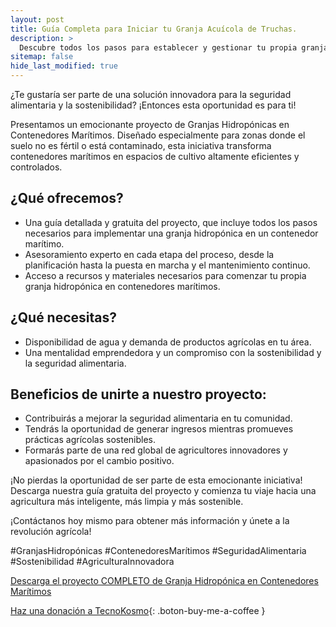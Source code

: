 ```yaml
---
layout: post
title: Guía Completa para Iniciar tu Granja Acuícola de Truchas.
description: >
  Descubre todos los pasos para establecer y gestionar tu propia granja de truchas con nuestra guía gratuita.
sitemap: false
hide_last_modified: true
---
```


¿Te gustaría ser parte de una solución innovadora para la seguridad alimentaria y la sostenibilidad? ¡Entonces esta oportunidad es para ti!

Presentamos un emocionante proyecto de Granjas Hidropónicas en Contenedores Marítimos. Diseñado especialmente para zonas donde el suelo no es fértil o está contaminado, esta iniciativa transforma contenedores marítimos en espacios de cultivo altamente eficientes y controlados.

## ¿Qué ofrecemos? ##
- Una guía detallada y gratuita del proyecto, que incluye todos los pasos necesarios para implementar una granja hidropónica en un contenedor marítimo.
- Asesoramiento experto en cada etapa del proceso, desde la planificación hasta la puesta en marcha y el mantenimiento continuo.
- Acceso a recursos y materiales necesarios para comenzar tu propia granja hidropónica en contenedores marítimos.

## ¿Qué necesitas? ##
- Disponibilidad de agua y demanda de productos agrícolas en tu área.
- Una mentalidad emprendedora y un compromiso con la sostenibilidad y la seguridad alimentaria.

## Beneficios de unirte a nuestro proyecto: ##
- Contribuirás a mejorar la seguridad alimentaria en tu comunidad.
- Tendrás la oportunidad de generar ingresos mientras promueves prácticas agrícolas sostenibles.
- Formarás parte de una red global de agricultores innovadores y apasionados por el cambio positivo.

¡No pierdas la oportunidad de ser parte de esta emocionante iniciativa! Descarga nuestra guía gratuita del proyecto y comienza tu viaje hacia una agricultura más inteligente, más limpia y más sostenible.

¡Contáctanos hoy mismo para obtener más información y únete a la revolución agrícola!

#GranjasHidropónicas #ContenedoresMarítimos #SeguridadAlimentaria #Sostenibilidad #AgriculturaInnovadora 

[Descarga el proyecto COMPLETO de Granja Hidropónica en Contenedores Marítimos]()

[Haz una donación a TecnoKosmo](https://www.buymeacoffee.com/nain.taleb){: .boton-buy-me-a-coffee }

<object data="../granjasHidroponicasContenedoresMaritimos.pdf" width="100%" height="600" type='application/pdf'></object>
